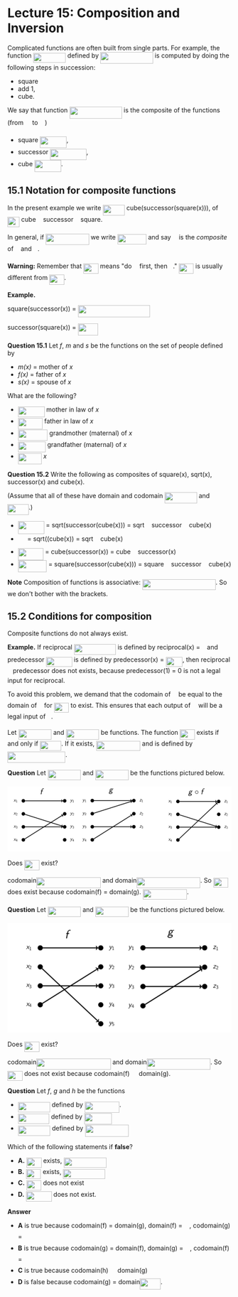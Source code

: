 # Lecture 15: Composition and Inversion

Complicated functions are often built from single parts. For example, the
function <img src="/lectures/tex/b279a1f7296f643186b7be3760225978.svg?invert_in_darkmode&sanitize=true" align=middle width=72.83079209999998pt height=22.831056599999986pt/> defined by <img src="/lectures/tex/bcbc92d29ff44c848a040b4a1d96c493.svg?invert_in_darkmode&sanitize=true" align=middle width=118.33329419999998pt height=26.76175259999998pt/>
is computed by doing the following steps in succession:

* square
* add 1,
* cube.

We say that function <img src="/lectures/tex/bcbc92d29ff44c848a040b4a1d96c493.svg?invert_in_darkmode&sanitize=true" align=middle width=118.33329419999998pt height=26.76175259999998pt/> is the composite of the functions
(from <img src="/lectures/tex/f3e711926cecfed3003f9ae341f3d92b.svg?invert_in_darkmode&sanitize=true" align=middle width=11.87217899999999pt height=22.648391699999998pt/> to <img src="/lectures/tex/f3e711926cecfed3003f9ae341f3d92b.svg?invert_in_darkmode&sanitize=true" align=middle width=11.87217899999999pt height=22.648391699999998pt/>)

- square <img src="/lectures/tex/560e6a06958749f60c6766986c0d9557.svg?invert_in_darkmode&sanitize=true" align=middle width=60.04558724999999pt height=26.76175259999998pt/>,
- successor <img src="/lectures/tex/cea59b1eb51c98df4ab701840adb719e.svg?invert_in_darkmode&sanitize=true" align=middle width=81.80344094999998pt height=24.65753399999998pt/>,
- cube <img src="/lectures/tex/8acb1ceffc413f625fcb8f21a19cf8fe.svg?invert_in_darkmode&sanitize=true" align=middle width=60.04558724999999pt height=26.76175259999998pt/>.

## 15.1 Notation for composite functions

In the present example we write <img src="/lectures/tex/ec520f3422fe97913095c6e91e51827b.svg?invert_in_darkmode&sanitize=true" align=middle width=49.349366549999985pt height=24.65753399999998pt/> cube(successor(square(x))), of <img src="/lectures/tex/bd6abd2cafcc81b21a2b8fca891cc5a8.svg?invert_in_darkmode&sanitize=true" align=middle width=27.16894454999999pt height=22.831056599999986pt/>
cube <img src="/lectures/tex/c0463eeb4772bfde779c20d52901d01b.svg?invert_in_darkmode&sanitize=true" align=middle width=8.219209349999991pt height=14.611911599999981pt/> successor <img src="/lectures/tex/c0463eeb4772bfde779c20d52901d01b.svg?invert_in_darkmode&sanitize=true" align=middle width=8.219209349999991pt height=14.611911599999981pt/> square.

In general, if <img src="/lectures/tex/62e2aa271191da72c6047c5230ecb438.svg?invert_in_darkmode&sanitize=true" align=middle width=97.38780479999998pt height=24.65753399999998pt/> we write <img src="/lectures/tex/d6832c688c63ed32bfd83fbd5a295c83.svg?invert_in_darkmode&sanitize=true" align=middle width=65.16148319999998pt height=22.831056599999986pt/> and say <img src="/lectures/tex/190083ef7a1625fbc75f243cffb9c96d.svg?invert_in_darkmode&sanitize=true" align=middle width=9.81741584999999pt height=22.831056599999986pt/> is the
_composite_ of <img src="/lectures/tex/3cf4fbd05970446973fc3d9fa3fe3c41.svg?invert_in_darkmode&sanitize=true" align=middle width=8.430376349999989pt height=14.15524440000002pt/> and <img src="/lectures/tex/2ad9d098b937e46f9f58968551adac57.svg?invert_in_darkmode&sanitize=true" align=middle width=9.47111549999999pt height=22.831056599999986pt/>.

**Warning:** Remember that <img src="/lectures/tex/06ec5e32a8124273ebcfa396bf45f006.svg?invert_in_darkmode&sanitize=true" align=middle width=33.42643919999999pt height=22.831056599999986pt/> means "do <img src="/lectures/tex/2ad9d098b937e46f9f58968551adac57.svg?invert_in_darkmode&sanitize=true" align=middle width=9.47111549999999pt height=22.831056599999986pt/> first, then <img src="/lectures/tex/3cf4fbd05970446973fc3d9fa3fe3c41.svg?invert_in_darkmode&sanitize=true" align=middle width=8.430376349999989pt height=14.15524440000002pt/>." <img src="/lectures/tex/41774ef1644cee87886dcbbd15c317a9.svg?invert_in_darkmode&sanitize=true" align=middle width=33.42643919999999pt height=22.831056599999986pt/> is usually different from <img src="/lectures/tex/d9ad90108b7758ac55eaeee2a1657616.svg?invert_in_darkmode&sanitize=true" align=middle width=33.426458999999994pt height=22.831056599999986pt/>.

**Example.**

square(successor(x)) = <img src="/lectures/tex/c62d45be56957d6a7af0888ee993f2ad.svg?invert_in_darkmode&sanitize=true" align=middle width=162.56814914999998pt height=26.76175259999998pt/>

successor(square(x)) = <img src="/lectures/tex/a5a30da7dbf3b5aa59781cf342da1718.svg?invert_in_darkmode&sanitize=true" align=middle width=45.079847999999984pt height=26.76175259999998pt/>

**Question 15.1** Let _f_, _m_ and _s_ be the functions on the set of people
defined by

- _m(x)_ = mother of _x_
- _f(x)_ = father of _x_
- _s(x)_ = spouse of _x_

What are the following?

- <img src="/lectures/tex/e7d04a8dee8c260fd6bdb73938f43d39.svg?invert_in_darkmode&sanitize=true" align=middle width=59.843968799999985pt height=24.65753399999998pt/> mother in law of _x_
- <img src="/lectures/tex/d99182446bec9a2f0d60d93175b73319.svg?invert_in_darkmode&sanitize=true" align=middle width=55.22828024999998pt height=24.65753399999998pt/> father in law of _x_
- <img src="/lectures/tex/9ee5b5559182d2f2c6aa1b564075b416.svg?invert_in_darkmode&sanitize=true" align=middle width=66.57158969999999pt height=24.65753399999998pt/> grandmother (maternal) of _x_
- <img src="/lectures/tex/47ea9dfef214ebba3e9562938061ae4c.svg?invert_in_darkmode&sanitize=true" align=middle width=61.95590279999999pt height=24.65753399999998pt/> grandfather (maternal) of _x_
- <img src="/lectures/tex/618e460ba8a5ba64a259ae6dd9c50e4b.svg?invert_in_darkmode&sanitize=true" align=middle width=53.11634789999999pt height=24.65753399999998pt/> _x_

**Question 15.2** Write the following as composites of square(x), sqrt(x),
successor(x) and cube(x).

(Assume that all of these have domain and codomain <img src="/lectures/tex/78dc6a7b0fbd5bdfaa3cc0ce1768db2b.svg?invert_in_darkmode&sanitize=true" align=middle width=72.6709236pt height=24.65753399999998pt/> and
<img src="/lectures/tex/265856b9ffc446a5010f60defa9f882f.svg?invert_in_darkmode&sanitize=true" align=middle width=47.75103794999999pt height=24.65753399999998pt/>.)

- <img src="/lectures/tex/2837c63b51a68029b6e3d5f888e25c5e.svg?invert_in_darkmode&sanitize=true" align=middle width=58.778486249999986pt height=28.712280299999996pt/> = sqrt(successor(cube(x))) = sqrt <img src="/lectures/tex/c0463eeb4772bfde779c20d52901d01b.svg?invert_in_darkmode&sanitize=true" align=middle width=8.219209349999991pt height=14.611911599999981pt/> successor <img src="/lectures/tex/c0463eeb4772bfde779c20d52901d01b.svg?invert_in_darkmode&sanitize=true" align=middle width=8.219209349999991pt height=14.611911599999981pt/>
  cube(x)
- <img src="/lectures/tex/47a1fa65c17c613491a26d816b8bdb4d.svg?invert_in_darkmode&sanitize=true" align=middle width=16.96128554999999pt height=31.359338999999984pt/> = sqrt((cube(x)) = sqrt <img src="/lectures/tex/c0463eeb4772bfde779c20d52901d01b.svg?invert_in_darkmode&sanitize=true" align=middle width=8.219209349999991pt height=14.611911599999981pt/> cube(x)
- <img src="/lectures/tex/11bb4af6c32bb5990133b96b4e39eb0a.svg?invert_in_darkmode&sanitize=true" align=middle width=57.043369349999985pt height=26.76175259999998pt/> = cube(successor(x)) = cube <img src="/lectures/tex/c0463eeb4772bfde779c20d52901d01b.svg?invert_in_darkmode&sanitize=true" align=middle width=8.219209349999991pt height=14.611911599999981pt/> successor(x)
- <img src="/lectures/tex/ecfdc04fded1f35eb049b1525e278a79.svg?invert_in_darkmode&sanitize=true" align=middle width=64.41782819999999pt height=26.76175259999998pt/> = square(successor(cube(x))) = square <img src="/lectures/tex/c0463eeb4772bfde779c20d52901d01b.svg?invert_in_darkmode&sanitize=true" align=middle width=8.219209349999991pt height=14.611911599999981pt/> successor <img src="/lectures/tex/c0463eeb4772bfde779c20d52901d01b.svg?invert_in_darkmode&sanitize=true" align=middle width=8.219209349999991pt height=14.611911599999981pt/>
  cube(x)

**Note** Composition of functions is associative: <img src="/lectures/tex/6c2422e33699d023a0dbdc54e020eaa5.svg?invert_in_darkmode&sanitize=true" align=middle width=165.02613599999998pt height=24.65753399999998pt/>. So we don't bother with the brackets.

## 15.2 Conditions for composition

Composite functions do not always exist.

**Example.** If reciprocal <img src="/lectures/tex/de118071b67a1778651e8d1e68b3a55f.svg?invert_in_darkmode&sanitize=true" align=middle width=94.06377749999999pt height=24.65753399999998pt/> is
defined by reciprocal(x) = <img src="/lectures/tex/f6de2147c9c203a34732c0a74515a98c.svg?invert_in_darkmode&sanitize=true" align=middle width=7.454371649999997pt height=27.77565449999998pt/> and predecessor <img src="/lectures/tex/588990cbb4a95d7ec97b62a82197866e.svg?invert_in_darkmode&sanitize=true" align=middle width=58.44728174999999pt height=22.648391699999998pt/> is defined by predecessor(x) = <img src="/lectures/tex/6e2a027fd5d65c9f49f111b1fa539e7a.svg?invert_in_darkmode&sanitize=true" align=middle width=37.70538914999999pt height=21.18721440000001pt/>, then reciprocal
<img src="/lectures/tex/c0463eeb4772bfde779c20d52901d01b.svg?invert_in_darkmode&sanitize=true" align=middle width=8.219209349999991pt height=14.611911599999981pt/> predecessor does not exists, because predecessor(1) = 0 is not a legal
input for reciprocal.

To avoid this problem, we demand that the codomain of <img src="/lectures/tex/2ad9d098b937e46f9f58968551adac57.svg?invert_in_darkmode&sanitize=true" align=middle width=9.47111549999999pt height=22.831056599999986pt/> be equal to the domain
of <img src="/lectures/tex/3cf4fbd05970446973fc3d9fa3fe3c41.svg?invert_in_darkmode&sanitize=true" align=middle width=8.430376349999989pt height=14.15524440000002pt/> for <img src="/lectures/tex/06ec5e32a8124273ebcfa396bf45f006.svg?invert_in_darkmode&sanitize=true" align=middle width=33.42643919999999pt height=22.831056599999986pt/> to exist. This ensures that each output of <img src="/lectures/tex/2ad9d098b937e46f9f58968551adac57.svg?invert_in_darkmode&sanitize=true" align=middle width=9.47111549999999pt height=22.831056599999986pt/> will be a
legal input of <img src="/lectures/tex/3cf4fbd05970446973fc3d9fa3fe3c41.svg?invert_in_darkmode&sanitize=true" align=middle width=8.430376349999989pt height=14.15524440000002pt/>.

Let <img src="/lectures/tex/29df52baee1e9208464f4b7dbd026928.svg?invert_in_darkmode&sanitize=true" align=middle width=74.69024805pt height=22.465723500000017pt/> and <img src="/lectures/tex/fbd9ac9a3e7482dd734f2acae08d89f6.svg?invert_in_darkmode&sanitize=true" align=middle width=74.3623452pt height=22.831056599999986pt/> be functions. The function <img src="/lectures/tex/2ce6f98628fccadf9124efcc316d969d.svg?invert_in_darkmode&sanitize=true" align=middle width=33.42643919999999pt height=22.831056599999986pt/> exists if and only if <img src="/lectures/tex/8950f69cac2093283b054723028106e7.svg?invert_in_darkmode&sanitize=true" align=middle width=48.13567769999999pt height=22.465723500000017pt/>. If it exists, <img src="/lectures/tex/dca03096ba2f48381170da396d1e5771.svg?invert_in_darkmode&sanitize=true" align=middle width=99.09049094999997pt height=22.831056599999986pt/> and is defined by <img src="/lectures/tex/c27d74b79890e98d1f82f77d8bdc7772.svg?invert_in_darkmode&sanitize=true" align=middle width=130.39181925pt height=24.65753399999998pt/>.

**Question** Let <img src="/lectures/tex/c2308dccf241052557114444f47dcd72.svg?invert_in_darkmode&sanitize=true" align=middle width=74.70864224999998pt height=22.831056599999986pt/> and <img src="/lectures/tex/1c24f11be166117cd68eee560cbe2757.svg?invert_in_darkmode&sanitize=true" align=middle width=74.69024805pt height=22.465723500000017pt/> be the functions
pictured below.

![](images/L15-P10.png)

Does <img src="/lectures/tex/95d22f4ccb6c0263a2496cf871cd7777.svg?invert_in_darkmode&sanitize=true" align=middle width=33.77274119999999pt height=22.831056599999986pt/> exist?

codomain<img src="/lectures/tex/f262a67483bfe4bbd13bc0385a744ae4.svg?invert_in_darkmode&sanitize=true" align=middle width=144.61210994999996pt height=24.65753399999998pt/> and domain<img src="/lectures/tex/71831453e26c833a2866df610e2f6b64.svg?invert_in_darkmode&sanitize=true" align=middle width=143.22505395pt height=24.65753399999998pt/>.
So <img src="/lectures/tex/95d22f4ccb6c0263a2496cf871cd7777.svg?invert_in_darkmode&sanitize=true" align=middle width=33.77274119999999pt height=22.831056599999986pt/> does exist because codomain(f) = domain(g). <img src="/lectures/tex/fbe2fde076b85c9c0441450ec61e512c.svg?invert_in_darkmode&sanitize=true" align=middle width=99.43678799999999pt height=22.831056599999986pt/>.

**Question** Let <img src="/lectures/tex/c2308dccf241052557114444f47dcd72.svg?invert_in_darkmode&sanitize=true" align=middle width=74.70864224999998pt height=22.831056599999986pt/> and <img src="/lectures/tex/1c24f11be166117cd68eee560cbe2757.svg?invert_in_darkmode&sanitize=true" align=middle width=74.69024805pt height=22.465723500000017pt/> be the functions
pictured below.

![](images/L15-P11.png)

Does <img src="/lectures/tex/95d22f4ccb6c0263a2496cf871cd7777.svg?invert_in_darkmode&sanitize=true" align=middle width=33.77274119999999pt height=22.831056599999986pt/> exist?

codomain<img src="/lectures/tex/88ef50850587fa26b19ae505a22967ee.svg?invert_in_darkmode&sanitize=true" align=middle width=167.35188359999998pt height=24.65753399999998pt/> and domain<img src="/lectures/tex/88564320dc02c450507d3f0da2b4ede6.svg?invert_in_darkmode&sanitize=true" align=middle width=143.22505395pt height=24.65753399999998pt/>. So <img src="/lectures/tex/95d22f4ccb6c0263a2496cf871cd7777.svg?invert_in_darkmode&sanitize=true" align=middle width=33.77274119999999pt height=22.831056599999986pt/> does not exist because codomain(f) <img src="/lectures/tex/34da809cf641dbc24baded3b37e17d7b.svg?invert_in_darkmode&sanitize=true" align=middle width=12.785434199999989pt height=22.831056599999986pt/> domain(g).

**Question** Let _f_, _g_ and _h_ be the functions

- <img src="/lectures/tex/7bd639ba04bf15eaa24c843bda137990.svg?invert_in_darkmode&sanitize=true" align=middle width=71.91755504999998pt height=22.831056599999986pt/> defined by <img src="/lectures/tex/85fe9a4186a6843308dedc77e9ed97f7.svg?invert_in_darkmode&sanitize=true" align=middle width=77.92236374999999pt height=24.65753399999998pt/>.
- <img src="/lectures/tex/e153ede977e29e2e868d3d87455bbff3.svg?invert_in_darkmode&sanitize=true" align=middle width=70.53049904999999pt height=22.648391699999998pt/> defined by <img src="/lectures/tex/c6a98072302d35d5e3004aa0fc1db034.svg?invert_in_darkmode&sanitize=true" align=middle width=61.955379749999985pt height=24.65753399999998pt/>
- <img src="/lectures/tex/d3a052edf31d96bacddbc8ce4f32d89d.svg?invert_in_darkmode&sanitize=true" align=middle width=72.48449504999998pt height=22.831056599999986pt/> defined by <img src="/lectures/tex/0a9e1ffa2e7a09e029fd997c25949a0a.svg?invert_in_darkmode&sanitize=true" align=middle width=98.64901529999997pt height=26.76175259999998pt/>

Which of the following statements if **false**?

- **A.** <img src="/lectures/tex/95d22f4ccb6c0263a2496cf871cd7777.svg?invert_in_darkmode&sanitize=true" align=middle width=33.77274119999999pt height=22.831056599999986pt/> exists, <img src="/lectures/tex/ac4119ed1edd1f99ffa75faa6e721f4e.svg?invert_in_darkmode&sanitize=true" align=middle width=96.78611744999999pt height=22.831056599999986pt/>
- **B.** <img src="/lectures/tex/29f8035de6d3defd73810dc62e37f6b1.svg?invert_in_darkmode&sanitize=true" align=middle width=33.77275604999999pt height=22.831056599999986pt/> exists, <img src="/lectures/tex/77e404f315270ad762aed5278a4ee229.svg?invert_in_darkmode&sanitize=true" align=middle width=94.95964004999998pt height=22.831056599999986pt/>
- **C.** <img src="/lectures/tex/06ec5e32a8124273ebcfa396bf45f006.svg?invert_in_darkmode&sanitize=true" align=middle width=33.42643919999999pt height=22.831056599999986pt/> does not exist
- **D.** <img src="/lectures/tex/8ff25f8f4fbe5ff2898b6a2e562bc59e.svg?invert_in_darkmode&sanitize=true" align=middle width=57.728081399999986pt height=22.831056599999986pt/> does not exist.

**Answer**

- **A** is true because codomain(f) = domain(g), domain(f) = <img src="/lectures/tex/f3e711926cecfed3003f9ae341f3d92b.svg?invert_in_darkmode&sanitize=true" align=middle width=11.87217899999999pt height=22.648391699999998pt/>,
  codomain(g) = <img src="/lectures/tex/f3e711926cecfed3003f9ae341f3d92b.svg?invert_in_darkmode&sanitize=true" align=middle width=11.87217899999999pt height=22.648391699999998pt/>
- **B** is true because codomain(g) = domain(f), domain(g) = <img src="/lectures/tex/b9477ea14234215f4d516bad55d011b8.svg?invert_in_darkmode&sanitize=true" align=middle width=10.95894029999999pt height=22.648391699999998pt/>,
  codomain(f) = <img src="/lectures/tex/b9477ea14234215f4d516bad55d011b8.svg?invert_in_darkmode&sanitize=true" align=middle width=10.95894029999999pt height=22.648391699999998pt/>
- **C** is true because codomain(h) <img src="/lectures/tex/c7d8187b40e520f7a72551434f713727.svg?invert_in_darkmode&sanitize=true" align=middle width=12.785434199999989pt height=22.831056599999986pt/> domain(g)
- **D** is false because codomain(g) = domain<img src="/lectures/tex/94f52e74478dd00a8459324f73777bfc.svg?invert_in_darkmode&sanitize=true" align=middle width=46.558170449999984pt height=24.65753399999998pt/>.
